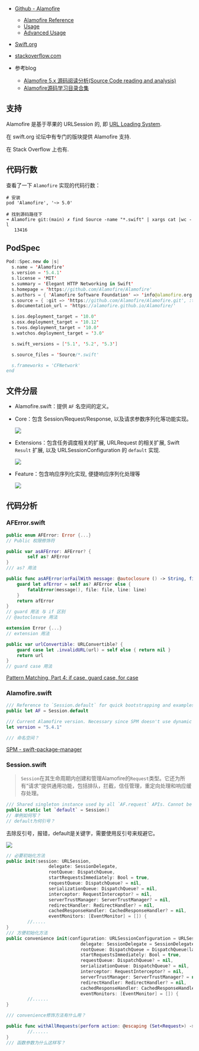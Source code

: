 * [Github - Alamofire](https://github.com/Alamofire/Alamofire)
  * [Alamofire Reference](http://alamofire.github.io/Alamofire/)
  * [Usage](https://github.com/Alamofire/Alamofire/blob/master/Documentation/Usage.md#using-alamofire)
  * [Advanced Usage](https://github.com/Alamofire/Alamofire/blob/master/Documentation/AdvancedUsage.md)

* [Swift.org](https://swift.org/)

* [stackoverflow.com](https://stackoverflow.com/)

* 参考blog
  * [Alamofire 5.x 源码阅读分析(Source Code reading and analysis)](https://rayy.top/2019-2019-12-09-alamofire/)
  * [Alamofire源码学习目录合集](https://juejin.cn/post/6914685327172960263/)



## 支持

Alamofire 是基于苹果的 URLSession 的, 即 [URL Loading System](https://developer.apple.com/documentation/foundation/url_loading_system).

在 swift.org 论坛中有专门的版块提供 Alamofire 支持.

在 Stack Overflow 上也有.



## 代码行数

查看了一下 `Alamofire` 实现的代码行数：

```shell
# 安装
pod 'Alamofire', '~> 5.0'

# 找到源码路径下
➜ Alamofire git:(main) ✗ find Source -name "*.swift" | xargs cat |wc -l
   13416
```



## PodSpec

```swift
Pod::Spec.new do |s|
  s.name = 'Alamofire'
  s.version = '5.4.1'
  s.license = 'MIT'
  s.summary = 'Elegant HTTP Networking in Swift'
  s.homepage = 'https://github.com/Alamofire/Alamofire'
  s.authors = { 'Alamofire Software Foundation' => 'info@alamofire.org' }
  s.source = { :git => 'https://github.com/Alamofire/Alamofire.git', :tag => s.version }
  s.documentation_url = 'https://alamofire.github.io/Alamofire/'

  s.ios.deployment_target = '10.0'
  s.osx.deployment_target = '10.12'
  s.tvos.deployment_target = '10.0'
  s.watchos.deployment_target = '3.0'

  s.swift_versions = ['5.1', '5.2', '5.3']

  s.source_files = 'Source/*.swift'

  s.frameworks = 'CFNetwork'
end
```



## 文件分层

* Alamofire.swift：提供 `AF` 名空间的定义。

* Core：包含 Session/Request/Response, 以及请求参数序列化等功能实现。

  ![](media_Alamofire/001.jpg)

* Extensions：包含任务调度相关的扩展, URLRequest 的相关扩展, Swift `Result` 扩展, 以及 URLSessionConfiguration 的 `default` 实现.

  

  ![](media_Alamofire/001.jpg)

* Feature：包含响应序列化实现, 便捷响应序列化处理等

  ![](media_Alamofire/001.jpg)





## 代码分析

### AFError.swift

```swift
public enum AFError: Error {...}
// Public 权限修饰符
```



```swift
public var asAFError: AFError? {
		self as? AFError
}
/// as? 用法
```



```swift
public func asAFError(orFailWith message: @autoclosure () -> String, file: StaticString = #file, line: UInt = #line) -> AFError {
    guard let afError = self as? AFError else {
        fatalError(message(), file: file, line: line)
    }
    return afError
}
// guard 用法 与 if 区别
// @autoclosure 用法
```



```swift
extension Error {...}
// extension 用法
```



```swift
public var urlConvertible: URLConvertible? {
    guard case let .invalidURL(url) = self else { return nil }
    return url
}
// guard case 用法
```

[Pattern Matching, Part 4: if case, guard case, for case](https://alisoftware.github.io/swift/pattern-matching/2016/05/16/pattern-matching-4/)



### Alamofire.swift

```swift
/// Reference to `Session.default` for quick bootstrapping and examples.
public let AF = Session.default

/// Current Alamofire version. Necessary since SPM doesn't use dynamic libraries. Plus this will be more accurate.
let version = "5.4.1"

/// 命名空间？
```

[SPM - swift-package-manager](https://github.com/apple/swift-package-manager)



### Session.swift

> `Session`在其生命周期内创建和管理Alamofire的`Request`类型。它还为所有“请求”提供通用功能，包括排队，拦截，信任管理，重定向处理和响应缓存处理。

```swift
/// Shared singleton instance used by all `AF.request` APIs. Cannot be modified.
public static let `default` = Session()
// 单例如何写？
// default为何引号？
```

去除反引号，报错，default是关键字，需要使用反引号来规避它。

![](media_Alamofire/004.jpg)



```swift
// 必要初始化方法
public init(session: URLSession,
                delegate: SessionDelegate,
                rootQueue: DispatchQueue,
                startRequestsImmediately: Bool = true,
                requestQueue: DispatchQueue? = nil,
                serializationQueue: DispatchQueue? = nil,
                interceptor: RequestInterceptor? = nil,
                serverTrustManager: ServerTrustManager? = nil,
                redirectHandler: RedirectHandler? = nil,
                cachedResponseHandler: CachedResponseHandler? = nil,
                eventMonitors: [EventMonitor] = []) {
		//.....
}
/// 方便初始化方法
public convenience init(configuration: URLSessionConfiguration = URLSessionConfiguration.af.default,
                            delegate: SessionDelegate = SessionDelegate(),
                            rootQueue: DispatchQueue = DispatchQueue(label: "org.alamofire.session.rootQueue"),
                            startRequestsImmediately: Bool = true,
                            requestQueue: DispatchQueue? = nil,
                            serializationQueue: DispatchQueue? = nil,
                            interceptor: RequestInterceptor? = nil,
                            serverTrustManager: ServerTrustManager? = nil,
                            redirectHandler: RedirectHandler? = nil,
                            cachedResponseHandler: CachedResponseHandler? = nil,
                            eventMonitors: [EventMonitor] = []) {
 		//...... 
}

/// convenience修饰方法有什么用？
```



```swift
public func withAllRequests(perform action: @escaping (Set<Request>) -> Void) {
		//......
}
/// 函数参数为什么这样写？
```





















